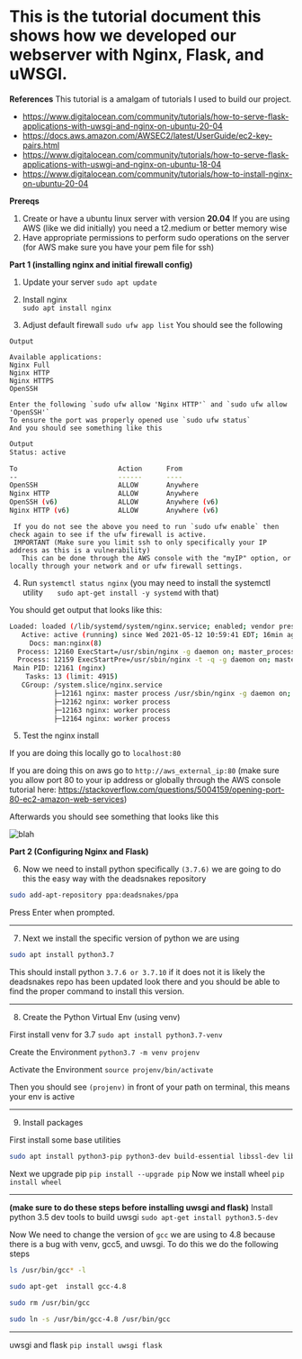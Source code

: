 
# This is the tutorial document this shows how we developed our webserver with Nginx, Flask, and uWSGI.

**References**
 This tutorial is a amalgam of tutorials I used to build our project. 
  -  https://www.digitalocean.com/community/tutorials/how-to-serve-flask-applications-with-uwsgi-and-nginx-on-ubuntu-20-04
  - https://docs.aws.amazon.com/AWSEC2/latest/UserGuide/ec2-key-pairs.html
  - https://www.digitalocean.com/community/tutorials/how-to-serve-flask-applications-with-uswgi-and-nginx-on-ubuntu-18-04
  - https://www.digitalocean.com/community/tutorials/how-to-install-nginx-on-ubuntu-20-04

**Prereqs**
1. Create or have a ubuntu linux server with version **20.04**
	If you are using AWS (like we did initially) you need a t2.medium or better memory wise
2. Have appropriate permissions to perform sudo operations on the server (for AWS make sure you have your      	 pem file for ssh)

**Part 1 (installing nginx and initial firewall config)**

1. Update your server 
             `sudo apt update`
             
2. Install nginx             
             `sudo apt install nginx`

3. Adjust default firewall
            `sudo ufw app list`
            You should see the following
```
Output
 
Available applications:
Nginx Full
Nginx HTTP
Nginx HTTPS
OpenSSH
```


    Enter the following `sudo ufw allow 'Nginx HTTP'` and `sudo ufw allow 'OpenSSH'`
    To ensure the port was properly opened use `sudo ufw status`
    And you should see something like this
```sh
Output
Status: active

To                         Action      From
--                         ------      ----
OpenSSH                    ALLOW       Anywhere                  
Nginx HTTP                 ALLOW       Anywhere                  
OpenSSH (v6)               ALLOW       Anywhere (v6)             
Nginx HTTP (v6)            ALLOW       Anywhere (v6)
```
     If you do not see the above you need to run `sudo ufw enable` then check again to see if the ufw firewall is active. 
     IMPORTANT (Make sure you limit ssh to only specifically your IP address as this is a vulnerability) 
       This can be done through the AWS console with the "myIP" option, or locally through your network and or ufw firewall settings. 

4. Run `systemctl status nginx` (you may need to install the systemctl utility `  
sudo apt-get install -y systemd` with that)

You should get output that looks like this:

```sh
Loaded: loaded (/lib/systemd/system/nginx.service; enabled; vendor preset: en
   Active: active (running) since Wed 2021-05-12 10:59:41 EDT; 16min ago
     Docs: man:nginx(8)
  Process: 12160 ExecStart=/usr/sbin/nginx -g daemon on; master_process on; (cod
  Process: 12159 ExecStartPre=/usr/sbin/nginx -t -q -g daemon on; master_process
 Main PID: 12161 (nginx)
    Tasks: 13 (limit: 4915)
   CGroup: /system.slice/nginx.service
           ├─12161 nginx: master process /usr/sbin/nginx -g daemon on; master_pr
           ├─12162 nginx: worker process
           ├─12163 nginx: worker process
           ├─12164 nginx: worker process
```
5. Test the nginx install 

If you are doing this locally go to  `localhost:80`

If you are doing this on aws go to `http://aws_external_ip:80`
(make sure you allow port 80 to your ip address or globally through the AWS console
tutorial here:  https://stackoverflow.com/questions/5004159/opening-port-80-ec2-amazon-web-services)

Afterwards you should see something that looks like this 

![blah](https://i.imgur.com/l5Q6OWe.png)

**Part 2 (Configuring Nginx and Flask)**


6. Now we need to install python specifically `(3.7.6)` we are going to do this the easy way with the deadsnakes repository 
```sh
sudo add-apt-repository ppa:deadsnakes/ppa
```
Press Enter when prompted. 

---
7. Next we install the specific version of python we are using
```sh
sudo apt install python3.7
```
This should install python `3.7.6 or 3.7.10` if it does not it is likely the deadsnakes repo has been updated look there and you should be able to find the proper command to install this version. 

----
8. Create the Python Virtual Env  (using venv)

 First install venv for 3.7  `sudo apt install python3.7-venv`
 
 Create the Environment `python3.7 -m venv projenv`
 
 Activate the Environment `source projenv/bin/activate`
 
 Then you should see  `(projenv)` in front of your path on terminal, this means your env is active
 
 ---
 9. Install packages
 
 First install some base utilities
 ```sh
 sudo apt install python3-pip python3-dev build-essential libssl-dev libffi-dev python3-setuptools
 ```
 Next we upgrade pip `pip install --upgrade pip`
 Now we install wheel `pip install wheel`

---
**(make sure to do these steps  before installing uwsgi and flask)**
Install python 3.5 dev tools to build uwsgi `sudo apt-get install python3.5-dev`

Now We need to change the version of `gcc` we are using to 4.8 because there is a bug with venv, gcc5, and uwsgi. To do this we do the following steps 

```sh
ls /usr/bin/gcc* -l 

sudo apt-get  install gcc-4.8

sudo rm /usr/bin/gcc

sudo ln -s /usr/bin/gcc-4.8 /usr/bin/gcc
```

---

uwsgi and flask `pip install uwsgi flask`
